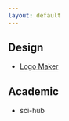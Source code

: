 ```yaml
---
layout: default
---
```


## Design

- [Logo Maker](https://hatchful.shopify.com/)

## Academic

- sci-hub
